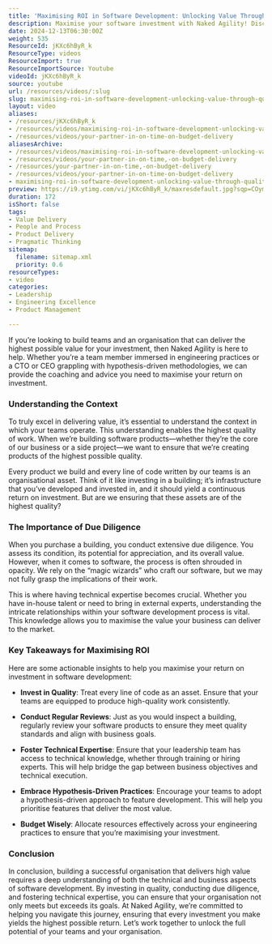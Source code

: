 ```yaml
---
title: 'Maximising ROI in Software Development: Unlocking Value Through Quality and Expertise'
description: Maximise your software investment with Naked Agility! Discover how to ensure quality, foster expertise, and boost ROI in your development process.
date: 2024-12-13T06:30:00Z
weight: 535
ResourceId: jKXc6hByR_k
ResourceType: videos
ResourceImport: true
ResourceImportSource: Youtube
videoId: jKXc6hByR_k
source: youtube
url: /resources/videos/:slug
slug: maximising-roi-in-software-development-unlocking-value-through-quality-and-expertise
layout: video
aliases:
- /resources/jKXc6hByR_k
- /resources/videos/maximising-roi-in-software-development-unlocking-value-through-quality-and-expertise
- /resources/videos/your-partner-in-on-time-on-budget-delivery
aliasesArchive:
- /resources/videos/maximising-roi-in-software-development-unlocking-value-through-quality-and-expertise
- /resources/videos/your-partner-in-on-time,-on-budget-delivery
- /resources/your-partner-in-on-time,-on-budget-delivery
- /resources/videos/your-partner-in-on-time-on-budget-delivery
- maximising-roi-in-software-development-unlocking-value-through-quality-and-expertise
preview: https://i9.ytimg.com/vi/jKXc6hByR_k/maxresdefault.jpg?sqp=COymp7oG&rs=AOn4CLC_neJQ7HQOO8CRb5RGMzl5ZAqXnA
duration: 172
isShort: false
tags:
- Value Delivery
- People and Process
- Product Delivery
- Pragmatic Thinking
sitemap:
  filename: sitemap.xml
  priority: 0.6
resourceTypes:
- video
categories:
- Leadership
- Engineering Excellence
- Product Management

---
```

If you’re looking to build teams and an organisation that can deliver the highest possible value for your investment, then Naked Agility is here to help. Whether you’re a team member immersed in engineering practices or a CTO or CEO grappling with hypothesis-driven methodologies, we can provide the coaching and advice you need to maximise your return on investment.

### Understanding the Context

To truly excel in delivering value, it’s essential to understand the context in which your teams operate. This understanding enables the highest quality of work. When we’re building software products—whether they’re the core of our business or a side project—we want to ensure that we’re creating products of the highest possible quality. 

Every product we build and every line of code written by our teams is an organisational asset. Think of it like investing in a building; it’s infrastructure that you’ve developed and invested in, and it should yield a continuous return on investment. But are we ensuring that these assets are of the highest quality?

### The Importance of Due Diligence

When you purchase a building, you conduct extensive due diligence. You assess its condition, its potential for appreciation, and its overall value. However, when it comes to software, the process is often shrouded in opacity. We rely on the “magic wizards” who craft our software, but we may not fully grasp the implications of their work. 

This is where having technical expertise becomes crucial. Whether you have in-house talent or need to bring in external experts, understanding the intricate relationships within your software development process is vital. This knowledge allows you to maximise the value your business can deliver to the market.

### Key Takeaways for Maximising ROI

Here are some actionable insights to help you maximise your return on investment in software development:

- **Invest in Quality**: Treat every line of code as an asset. Ensure that your teams are equipped to produce high-quality work consistently.
  
- **Conduct Regular Reviews**: Just as you would inspect a building, regularly review your software products to ensure they meet quality standards and align with business goals.

- **Foster Technical Expertise**: Ensure that your leadership team has access to technical knowledge, whether through training or hiring experts. This will help bridge the gap between business objectives and technical execution.

- **Embrace Hypothesis-Driven Practices**: Encourage your teams to adopt a hypothesis-driven approach to feature development. This will help you prioritise features that deliver the most value.

- **Budget Wisely**: Allocate resources effectively across your engineering practices to ensure that you’re maximising your investment.

### Conclusion

In conclusion, building a successful organisation that delivers high value requires a deep understanding of both the technical and business aspects of software development. By investing in quality, conducting due diligence, and fostering technical expertise, you can ensure that your organisation not only meets but exceeds its goals. At Naked Agility, we’re committed to helping you navigate this journey, ensuring that every investment you make yields the highest possible return. Let’s work together to unlock the full potential of your teams and your organisation.
